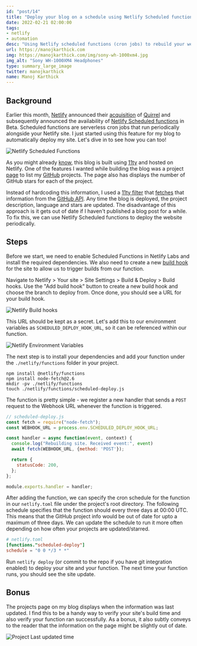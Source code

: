 ```yaml
---
id: "post/14"
title: "Deploy your blog on a schedule using Netlify Scheduled functions"
date: 2022-02-21 02:00:00
tags:
- netlify
- automation
desc: "Using Netlify scheduled functions (cron jobs) to rebuild your website periodically"
url: https://manojkarthick.com
img: https://manojkarthick.com/img/sony-wh-1000xm4.jpg
img_alt: "Sony WH-1000XM4 Headphones"
type: summary_large_image
twitter: manojkarthick
name: Manoj Karthick
---
```


## Background

<!-- Excerpt Start -->

Earlier this month, [Netlify][1] announced their [acquisition][11] of [Quirrel][2] and subsequently announced the availability of [Netlify Scheduled functions][3] in Beta. Scheduled functions are serverless cron jobs that run periodically alongside your Netlify site. I just started using this feature for my blog to automatically deploy my site. Let's dive in to see how you can too!

![Netlify Scheduled Functions](/img/netlify-scheduled-function.png)

<!-- Excerpt End -->

As you might already [know][4], this blog is built using [11ty][5] and hosted on Netlify. One of the features I wanted while building the blog was a project [page][6] to list my [GitHub][7] projects. The page also has displays the number of GitHub stars for each of the project.

Instead of hardcoding this information, I used a [11ty filter][8] that [fetches][9] that information from the [GitHub API][12]. Any time the blog is deployed, the project description, language and stars are updated. The disadvantage of this approach is it gets out of date if I haven't published a blog post for a while. To fix this, we can use Netlify Scheduled functions to deploy the website periodically.

## Steps

Before we start, we need to enable Scheduled Functions in Netlify Labs and install the required dependencies. We also need to create a new [build hook][10] for the site to allow us to trigger builds from our function.

Navigate to Netlify > Your site > Site Settings > Build & Deploy > Build hooks. Use the "Add build hook" button to create a new build hook and choose the branch to deploy from. Once done, you should see a URL for your build hook.

![Netlify Build hooks](/img/netlify-build-hook.png)

This URL should be kept as a secret. Let's add this to our environment variables as `SCHEDULED_DEPLOY_HOOK_URL`, so it can be referenced within our function.

![Netlify Environment Variables](/img/netlify-env-vars.png)

The next step is to install your dependencies and add your function under the `./netlify/functions` folder in your project.

```shell
npm install @netlify/functions
npm install node-fetch@2.6
mkdir -pv ./netlify/functions
touch ./netlify/functions/scheduled-deploy.js
```

The function is pretty simple - we register a new handler that sends a `POST` request to the Webhook URL whenever the function is triggered.

```js
// scheduled-deploy.js
const fetch = require("node-fetch");
const WEBHOOK_URL = process.env.SCHEDULED_DEPLOY_HOOK_URL;

const handler = async function(event, context) {
  console.log("Rebuilding site. Received event:", event)
  await fetch(WEBHOOK_URL, {method: 'POST'});

  return {
    statusCode: 200,
  };
};

module.exports.handler = handler;
```

After adding the function, we can specify the cron schedule for the function in our `netlify.toml` file under the project's root directory. The following schedule specifies that the function should every three days at 00:00 UTC. This means that the GitHub project info would be out of date for upto a maximum of three days. We can update the schedule to run it more often depending on how often your projects are updated/starred.

```toml
# netlify.toml
[functions."scheduled-deploy"]
schedule = "0 0 */3 * *"
```

Run `netlify deploy` (or commit to the repo if you have git integration enabled) to deploy your site and your function. The next time your function runs, you should see the site update.

## Bonus

The projects page on my blog displays when the information was last updated. I find this to be a handy way to verify your site's build time and also verify your function ran successfully. As a bonus, it also subtly conveys to the reader that the information on the page might be slightly out of date.

![Project Last updated time](/img/projects-last-updated.png)


[1]: https://www.netlify.com/
[2]: https://dev.to/quirrel/quirrel-is-acquired-and-i-am-joining-netlify-dha
[3]: https://github.com/netlify/labs/blob/main/features/scheduled-functions/documentation/README.md
[4]: https://manojkarthick.com/about/#about-this-blog
[5]: https://www.11ty.dev/
[6]: https://manojkarthick.com/projects/
[7]: https://github.com/manojkarthick
[8]: https://www.11ty.dev/docs/filters/
[9]: https://github.com/manojkarthick/blog/blob/6a23a15a7eeeecd07aa6dc38d1a403f824c33fde/.eleventy.js#L60
[10]: https://docs.netlify.com/configure-builds/build-hooks/
[11]: https://www.netlify.com/press/netlify-announces-acquisition-of-quirrel-to-extend-serverless-functions-capabilities
[12]: https://docs.github.com/en/rest
